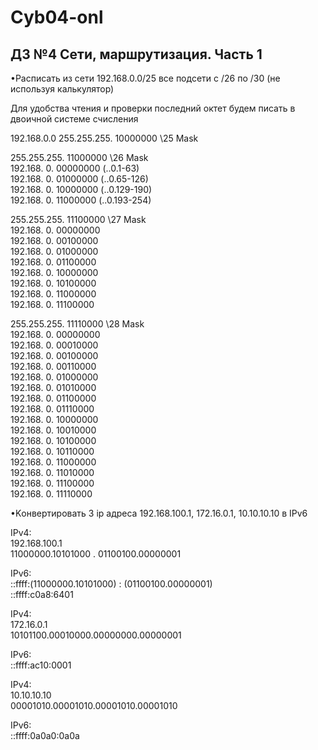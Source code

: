 
# Cyb04-onl

## ДЗ №4 Сети, маршрутизация. Часть 1

•Расписать из сети 192.168.0.0/25 все подсети с /26 по /30 (не используя калькулятор)

Для удобства чтения и проверки последний октет будем писать в двоичной системе счисления

192.168.0.0
255.255.255. 10000000  \25 Mask  

255.255.255. 11000000  \26  Mask  
192.168.  0. 00000000  (..0.1-63)  
192.168.  0. 01000000  (..0.65-126)  
192.168.  0. 10000000  (..0.129-190)  
192.168.  0. 11000000  (..0.193-254)  

255.255.255. 11100000  \27 Mask  
192.168.  0. 00000000  
192.168.  0. 00100000  
192.168.  0. 01000000  
192.168.  0. 01100000  
192.168.  0. 10000000  
192.168.  0. 10100000  
192.168.  0. 11000000  
192.168.  0. 11100000  
  
255.255.255. 11110000  \28 Mask  
192.168.  0. 00000000  
192.168.  0. 00010000  
192.168.  0. 00100000  
192.168.  0. 00110000  
192.168.  0. 01000000  
192.168.  0. 01010000  
192.168.  0. 01100000  
192.168.  0. 01110000  
192.168.  0. 10000000  
192.168.  0. 10010000  
192.168.  0. 10100000  
192.168.  0. 10110000  
192.168.  0. 11000000  
192.168.  0. 11010000  
192.168.  0. 11100000  
192.168.  0. 11110000  
  
•Kонвертировать 3 ip адреса 192.168.100.1, 172.16.0.1, 10.10.10.10 в IPv6  

IPv4:  
192.168.100.1  
11000000.10101000 . 01100100.00000001  

IPv6:  
::ffff:(11000000.10101000) : (01100100.00000001)  
::ffff:c0a8:6401  

IPv4:  
172.16.0.1  
10101100.00010000.00000000.00000001  
  
IPv6:  
::ffff:ac10:0001  

IPv4:  
10.10.10.10  
00001010.00001010.00001010.00001010  
  
IPv6:  
::ffff:0a0a0:0a0a  
